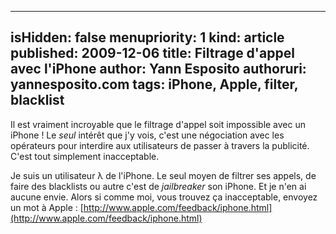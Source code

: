-----
isHidden:       false
menupriority:   1
kind:           article
published: 2009-12-06
title: Filtrage d'appel avec l'iPhone
author: Yann Esposito
authoruri: yannesposito.com
tags:  iPhone, Apple, filter, blacklist
-----

Il est vraiment incroyable que le filtrage d'appel soit impossible avec un iPhone ! Le *seul* intérêt que j'y vois, c'est une négociation avec les opérateurs pour interdire aux utilisateurs de passer à travers la publicité. C'est tout simplement inacceptable.

Je suis un utilisateur λ de l'iPhone. Le seul moyen de filtrer ses appels, de faire des blacklists ou autre c'est de *jailbreaker* son iPhone. Et je n'en ai aucune envie. Alors si comme moi, vous trouvez ça inacceptable, envoyez un mot à Apple : [http://www.apple.com/feedback/iphone.html](http://www.apple.com/feedback/iphone.html)


